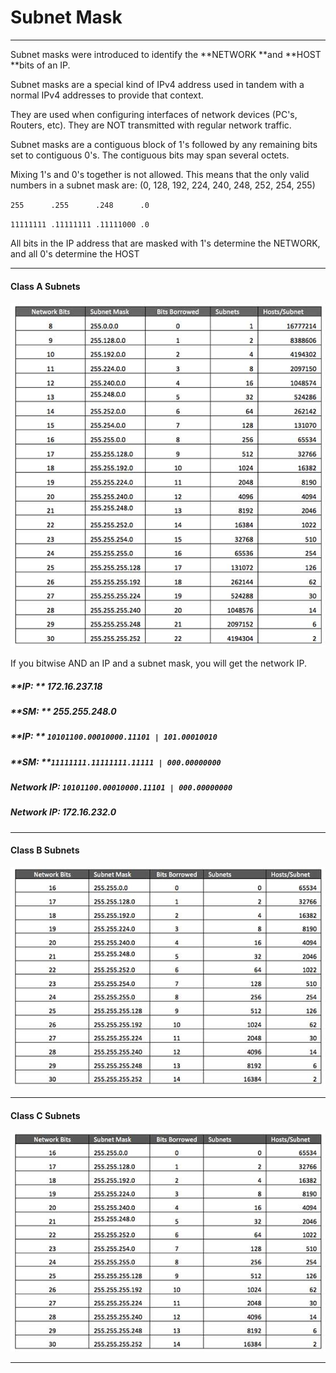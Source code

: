 # Subnet Mask

---

Subnet masks were introduced to identify the **NETWORK **and **HOST **bits of an IP.

Subnet masks are a special kind of IPv4 address used in tandem with a normal IPv4 addresses to provide that context.

They are used when configuring interfaces of network devices \(PC's, Routers, etc\). They are NOT transmitted with regular network traffic.

Subnet masks are a contiguous block of 1's followed by any remaining bits set to contiguous 0's. The contiguous bits may span several octets.

Mixing 1's and 0's together is not allowed. This means that the only valid numbers in a subnet mask are: \(0, 128, 192, 224, 240, 248, 252, 254, 255\)

`255      .255      .248      .0`

`11111111 .11111111 .11111000 .0`

All bits in the IP address that are masked with 1's determine the NETWORK, and all 0's determine the HOST

---

#### Class A Subnets

![](/assets/subnet.png)

If you bitwise AND an IP and a subnet mask, you will get the network IP.

##### **IP: **   172.16.237.18

##### **SM: **  255.255.248.0

##### **IP:  **              `10101100.00010000.11101 | 101.00010010`

##### **SM:              **`11111111.11111111.11111 | 000.00000000`

##### **Network IP:** `10101100.00010000.11101 | 000.00000000`

##### Network IP: 172.16.232.0

---

#### Class B Subnets

![](/assets/subnetB.png)

---

#### Class C Subnets

![](/assets/subnetC.png)

---



